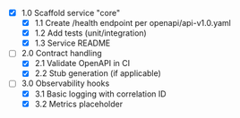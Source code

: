 - [x] 1.0 Scaffold service "core"
  - [x] 1.1 Create /health endpoint per openapi/api-v1.0.yaml
  - [x] 1.2 Add tests (unit/integration)
  - [x] 1.3 Service README

- [ ] 2.0 Contract handling
  - [x] 2.1 Validate OpenAPI in CI
  - [x] 2.2 Stub generation (if applicable)

- [ ] 3.0 Observability hooks
  - [x] 3.1 Basic logging with correlation ID
  - [x] 3.2 Metrics placeholder
